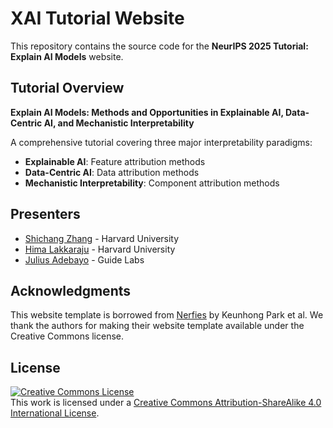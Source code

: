 # XAI Tutorial Website

This repository contains the source code for the **NeurIPS 2025 Tutorial: Explain AI Models** website.

## Tutorial Overview

**Explain AI Models: Methods and Opportunities in Explainable AI, Data-Centric AI, and Mechanistic Interpretability**

A comprehensive tutorial covering three major interpretability paradigms:
- **Explainable AI**: Feature attribution methods
- **Data-Centric AI**: Data attribution methods  
- **Mechanistic Interpretability**: Component attribution methods

## Presenters

- [Shichang Zhang](https://shichangzh.github.io/) - Harvard University
- [Hima Lakkaraju](https://himalakkaraju.github.io/) - Harvard University
- [Julius Adebayo](https://juliusadebayo.com/) - Guide Labs

## Acknowledgments

This website template is borrowed from [Nerfies](https://github.com/nerfies/nerfies.github.io) by Keunhong Park et al. We thank the authors for making their website template available under the Creative Commons license.

## License

<a rel="license" href="http://creativecommons.org/licenses/by-sa/4.0/"><img alt="Creative Commons License" style="border-width:0" src="https://i.creativecommons.org/l/by-sa/4.0/88x31.png" /></a><br />This work is licensed under a <a rel="license" href="http://creativecommons.org/licenses/by-sa/4.0/">Creative Commons Attribution-ShareAlike 4.0 International License</a>.